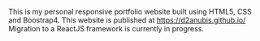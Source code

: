  This is my personal responsive portfolio website built using HTML5, CSS and Boostrap4.
 This website is published at <a href="https://d2anubis.github.io/">https://d2anubis.github.io/</a>
 Migration to a ReactJS framework is currently in progress.
